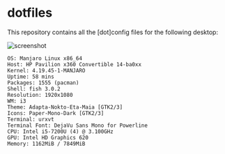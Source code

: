 # dotfiles

This repository contains all the [dot]config files for the
following desktop:

![screenshot](https://github.com/arindas/dotfiles/blob/master/Pictures/screenshots/2019-06-09_12:23:36.png)

```
OS: Manjaro Linux x86_64
Host: HP Pavilion x360 Convertible 14-ba0xx
Kernel: 4.19.45-1-MANJARO
Uptime: 58 mins
Packages: 1555 (pacman)
Shell: fish 3.0.2
Resolution: 1920x1080
WM: i3
Theme: Adapta-Nokto-Eta-Maia [GTK2/3]
Icons: Paper-Mono-Dark [GTK2/3]
Terminal: urxvt
Terminal Font: DejaVu Sans Mono for Powerline
CPU: Intel i5-7200U (4) @ 3.100GHz
GPU: Intel HD Graphics 620
Memory: 1162MiB / 7849MiB
```
